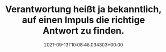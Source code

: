 ---
date: '2021-09-13T10:08:48.034303+00:00'
found_at: '2014-12-11'
found_url: http://revolverheld.de/bio
title: Verantwortung heißt ja bekanntlich, auf einen Impuls die richtige Antwort zu
  finden.
---